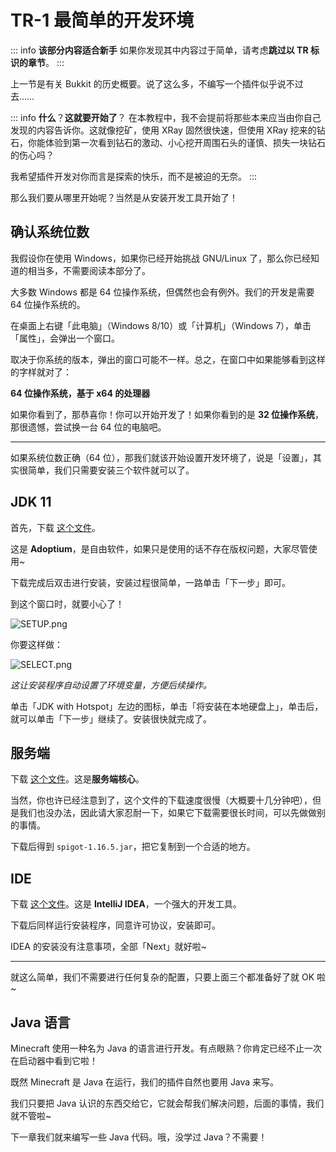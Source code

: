 # TR-1 最简单的开发环境

::: info **该部分内容适合新手**
如果你发现其中内容过于简单，请考虑**跳过以 TR 标识的章节**。
:::

上一节是有关 Bukkit 的历史概要。说了这么多，不编写一个插件似乎说不过去……

::: info **什么**？**这就要开始了**？
在本教程中，我不会提前将那些本来应当由你自己发现的内容告诉你。这就像挖矿，使用 XRay 固然很快速，但使用 XRay 挖来的钻石，你能体验到第一次看到钻石的激动、小心挖开周围石头的谨慎、损失一块钻石的伤心吗？

我希望插件开发对你而言是探索的快乐，而不是被迫的无奈。
:::

那么我们要从哪里开始呢？当然是从安装开发工具开始了！

## 确认系统位数

我假设你在使用 Windows，如果你已经开始挑战 GNU/Linux 了，那么你已经知道的相当多，不需要阅读本部分了。

大多数 Windows 都是 64 位操作系统，但偶然也会有例外。我们的开发是需要 64 位操作系统的。

在桌面上右键「此电脑」（Windows 8/10）或「计算机」（Windows 7），单击「属性」，会弹出一个窗口。

取决于你系统的版本，弹出的窗口可能不一样。总之，在窗口中如果能够看到这样的字样就对了：

**64 位操作系统，基于 x64 的处理器**

如果你看到了，那恭喜你！你可以开始开发了！如果你看到的是 **32 位操作系统**，那很遗憾，尝试换一台 64 位的电脑吧。

---

如果系统位数正确（64 位），那我们就该开始设置开发环境了，说是「设置」，其实很简单，我们只需要安装三个软件就可以了。

## JDK 11

首先，下载 [这个文件](https://mirrors.tuna.tsinghua.edu.cn/Adoptium/11/jdk/x64/windows/OpenJDK11U-jdk_x64_windows_hotspot_11.0.19_7.msi)。

这是 **Adoptium**，是自由软件，如果只是使用的话不存在版权问题，大家尽管使用~

下载完成后双击进行安装，安装过程很简单，一路单击「下一步」即可。

到这个窗口时，就要小心了！

![SETUP.png](https://s2.loli.net/2023/06/17/j7OHWNQJ2mIdPST.png)

你要这样做：

![SELECT.png](https://s2.loli.net/2023/06/17/m3KIBxRwjGiqJHb.png)

*这让安装程序自动设置了环境变量，方便后续操作。*

单击「JDK with Hotspot」左边的图标，单击「将安装在本地硬盘上」，单击后，就可以单击「下一步」继续了。安装很快就完成了。

## 服务端

下载 [这个文件](https://cdn.getbukkit.org/spigot/spigot-1.16.5.jar)。这是**服务端核心**。

当然，你也许已经注意到了，这个文件的下载速度很慢（大概要十几分钟吧），但是我们也没办法，因此请大家忍耐一下，如果它下载需要很长时间，可以先做做别的事情。

下载后得到 `spigot-1.16.5.jar`，把它复制到一个合适的地方。

## IDE

下载 [这个文件](https://www.jetbrains.com/zh-cn/idea/download/download-thanks.html?platform=windows&code=IIC)。这是 **IntelliJ IDEA**，一个强大的开发工具。

下载后同样运行安装程序，同意许可协议，安装即可。

IDEA 的安装没有注意事项，全部「Next」就好啦~

---

就这么简单，我们不需要进行任何复杂的配置，只要上面三个都准备好了就 OK 啦~

## Java 语言

Minecraft 使用一种名为 Java 的语言进行开发。有点眼熟？你肯定已经不止一次在启动器中看到它啦！

既然 Minecraft 是 Java 在运行，我们的插件自然也要用 Java 来写。

我们只要把 Java 认识的东西交给它，它就会帮我们解决问题，后面的事情，我们就不管啦~

下一章我们就来编写一些 Java 代码。哦，没学过 Java？不需要！
